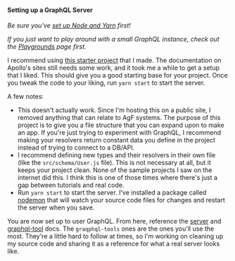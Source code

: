 #### Setting up a GraphQL Server

_Be sure you've [set up Node and Yarn](https://jacksondr5.github.io/nodeYarn) first!_

_If you just want to play around with a small GraphQL instance, check out the [Playgrounds](https://jacksondr5.github.io/playgrounds) page first._

I recommend using [this starter project](https://github.com/Jacksondr5/starter-graphql-project) that I made. The documentation on Apollo's sites still needs some work, and it took me a while to get a setup that I liked. This should give you a good starting base for your project. Once you tweak the code to your liking, run `yarn start` to start the server.

A few notes:

* This doesn't actually work. Since I'm hosting this on a public site, I removed anything that can relate to AgF systems. The purpose of this project is to give you a file structure that you can expand upon to make an app. If you're just trying to experiment with GraphQL, I recommend making your resolvers return constant data you define in the project instead of trying to connect to a DB/API.
* I recommend defining new types and their resolvers in their own file (like the `src/schema/User.js` file). This is not necessary at all, but it keeps your project clean. None of the sample projects I saw on the internet did this. I think this is one of those times where there's just a gap between tutorials and real code.
* Run `yarn start` to start the server. I've installed a package called [nodemon](https://www.npmjs.com/package/nodemon) that will watch your source code files for changes and restart the server when you save.

You are now set up to user GraphQL. From here, reference the [server](https://www.apollographql.com/docs/apollo-server/example.html) and [graphql-tool](https://www.apollographql.com/docs/graphql-tools/) docs. The `graqphql-tools` ones are the ones you'll use the most. They're a little hard to follow at times, so I'm working on cleaning up my source code and sharing it as a reference for what a real server looks like.
